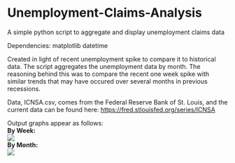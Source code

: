 
# Unemployment-Claims-Analysis
A simple python script to aggregate and display unemployment claims data

Dependencies:
  matplotlib
  datetime
  
Created in light of recent unemployment spike to compare it to historical data.
The script aggregates the unemployment data by month. The reasoning behind this was to compare the recent one week spike with similar trends that may have occured over several months in previous recessions.

Data, ICNSA.csv, comes from the Federal Reserve Bank of St. Louis, and the current data can be found here: https://fred.stlouisfed.org/series/ICNSA

Output graphs appear as follows:\
**By Week:**\
![](https://i.imgur.com/BmfYVZP.png)\
**By Month:**\
![](https://i.imgur.com/bHvvB3o.png)
